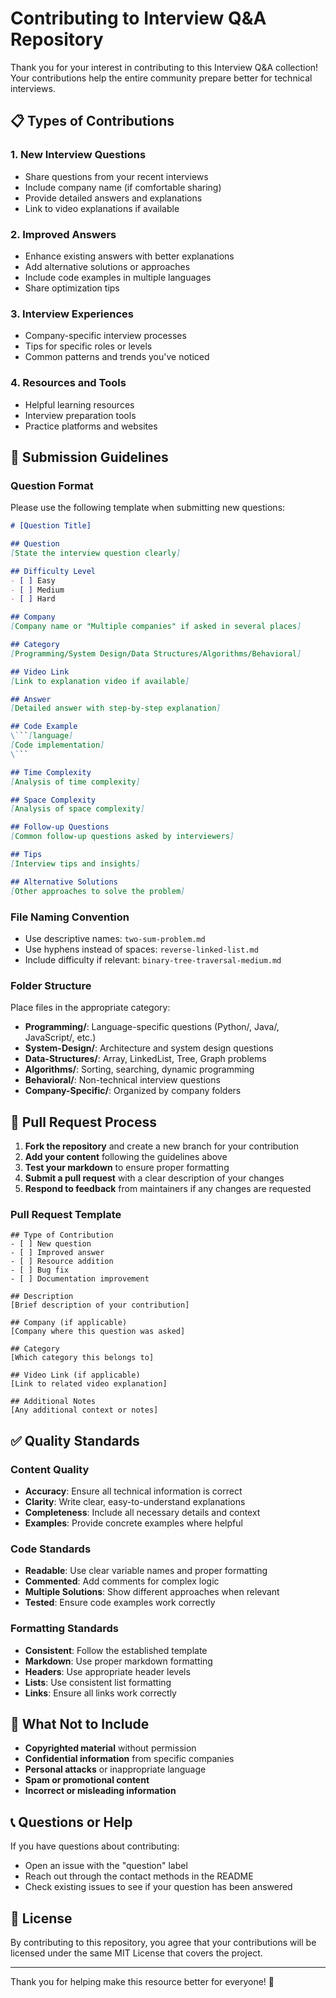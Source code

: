 # Contributing to Interview Q&A Repository

Thank you for your interest in contributing to this Interview Q&A collection! Your contributions help the entire community prepare better for technical interviews.

## 📋 Types of Contributions

### 1. New Interview Questions
- Share questions from your recent interviews
- Include company name (if comfortable sharing)
- Provide detailed answers and explanations
- Link to video explanations if available

### 2. Improved Answers
- Enhance existing answers with better explanations
- Add alternative solutions or approaches
- Include code examples in multiple languages
- Share optimization tips

### 3. Interview Experiences
- Company-specific interview processes
- Tips for specific roles or levels
- Common patterns and trends you've noticed

### 4. Resources and Tools
- Helpful learning resources
- Interview preparation tools
- Practice platforms and websites

## 📝 Submission Guidelines

### Question Format
Please use the following template when submitting new questions:

```markdown
# [Question Title]

## Question
[State the interview question clearly]

## Difficulty Level
- [ ] Easy
- [ ] Medium
- [ ] Hard

## Company
[Company name or "Multiple companies" if asked in several places]

## Category
[Programming/System Design/Data Structures/Algorithms/Behavioral]

## Video Link
[Link to explanation video if available]

## Answer
[Detailed answer with step-by-step explanation]

## Code Example
\```[language]
[Code implementation]
\```

## Time Complexity
[Analysis of time complexity]

## Space Complexity
[Analysis of space complexity]

## Follow-up Questions
[Common follow-up questions asked by interviewers]

## Tips
[Interview tips and insights]

## Alternative Solutions
[Other approaches to solve the problem]
```

### File Naming Convention
- Use descriptive names: `two-sum-problem.md`
- Use hyphens instead of spaces: `reverse-linked-list.md`
- Include difficulty if relevant: `binary-tree-traversal-medium.md`

### Folder Structure
Place files in the appropriate category:
- **Programming/**: Language-specific questions (Python/, Java/, JavaScript/, etc.)
- **System-Design/**: Architecture and system design questions
- **Data-Structures/**: Array, LinkedList, Tree, Graph problems
- **Algorithms/**: Sorting, searching, dynamic programming
- **Behavioral/**: Non-technical interview questions
- **Company-Specific/**: Organized by company folders

## 🔄 Pull Request Process

1. **Fork the repository** and create a new branch for your contribution
2. **Add your content** following the guidelines above
3. **Test your markdown** to ensure proper formatting
4. **Submit a pull request** with a clear description of your changes
5. **Respond to feedback** from maintainers if any changes are requested

### Pull Request Template
```
## Type of Contribution
- [ ] New question
- [ ] Improved answer
- [ ] Resource addition
- [ ] Bug fix
- [ ] Documentation improvement

## Description
[Brief description of your contribution]

## Company (if applicable)
[Company where this question was asked]

## Category
[Which category this belongs to]

## Video Link (if applicable)
[Link to related video explanation]

## Additional Notes
[Any additional context or notes]
```

## ✅ Quality Standards

### Content Quality
- **Accuracy**: Ensure all technical information is correct
- **Clarity**: Write clear, easy-to-understand explanations
- **Completeness**: Include all necessary details and context
- **Examples**: Provide concrete examples where helpful

### Code Standards
- **Readable**: Use clear variable names and proper formatting
- **Commented**: Add comments for complex logic
- **Multiple Solutions**: Show different approaches when relevant
- **Tested**: Ensure code examples work correctly

### Formatting Standards
- **Consistent**: Follow the established template
- **Markdown**: Use proper markdown formatting
- **Headers**: Use appropriate header levels
- **Lists**: Use consistent list formatting
- **Links**: Ensure all links work correctly

## 🚫 What Not to Include

- **Copyrighted material** without permission
- **Confidential information** from specific companies
- **Personal attacks** or inappropriate language
- **Spam or promotional content**
- **Incorrect or misleading information**

## 📞 Questions or Help

If you have questions about contributing:
- Open an issue with the "question" label
- Reach out through the contact methods in the README
- Check existing issues to see if your question has been answered

## 📄 License

By contributing to this repository, you agree that your contributions will be licensed under the same MIT License that covers the project.

---

Thank you for helping make this resource better for everyone! 🙏